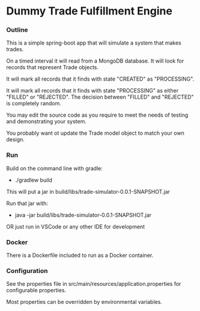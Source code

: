 # Dummy Trade Fulfillment Engine

### Outline
This is a simple spring-boot app that will simulate a system that makes trades.

On a timed interval it will read from a MongoDB database. It will look for records that represent Trade objects.

It will mark all records that it finds with state "CREATED" as "PROCESSING".

It will mark all records that it finds with state "PROCESSING" as either "FILLED" or "REJECTED". The decision between "FILLED" and "REJECTED" is completely random.

You may edit the source code as you require to meet the needs of testing and demonstrating your system.

You probably want ot update the Trade model object to match your own design.

### Run
Build on the command line with gradle:
* ./gradlew build

This will put a jar in build/libs/trade-simulator-0.0.1-SNAPSHOT.jar

Run that jar with:
* java -jar build/libs/trade-simulator-0.0.1-SNAPSHOT.jar

OR just run in VSCode or any other IDE for development

### Docker
There is a Dockerfile included to run as a Docker container.

### Configuration
See the properties file in src/main/resources/application.properties for configurable properties.

Most properties can be overridden by environmental variables.